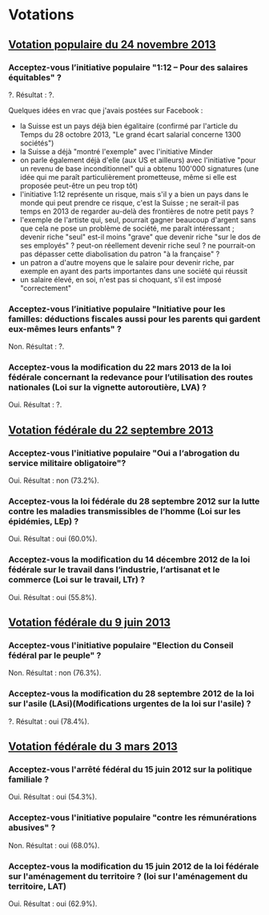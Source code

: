 # Votations

## [Votation populaire du 24 novembre 2013](http://www.bk.admin.ch/themen/pore/va/20131124/index.html?lang=fr)

### Acceptez-vous l’initiative populaire "1:12 – Pour des salaires équitables" ?

?. Résultat : ?.

Quelques idées en vrac que j'avais postées sur Facebook :

- la Suisse est un pays déjà bien égalitaire (confirmé par l'article du Temps du 28 octobre 2013, "Le grand écart salarial concerne 1300 sociétés")
- la Suisse a déjà "montré l'exemple" avec l'initiative Minder
- on parle également déjà d'elle (aux US et ailleurs) avec l'initiative "pour un revenu de base inconditionnel" qui a obtenu 100'000 signatures (une idée qui me paraît particulièrement prometteuse, même si elle est proposée peut-être un peu trop tôt)
- l'initiative 1:12 représente un risque, mais s'il y a bien un pays dans le monde qui peut prendre ce risque, c'est la Suisse ; ne serait-il pas temps en 2013 de regarder au-delà des frontières de notre petit pays ?
- l'exemple de l'artiste qui, seul, pourrait gagner beaucoup d'argent sans que cela ne pose un problème de société, me paraît intéressant ; devenir riche "seul" est-il moins "grave" que devenir riche "sur le dos de ses employés" ? peut-on réellement devenir riche seul ? ne pourrait-on pas dépasser cette diabolisation du patron "à la française" ?
- un patron a d'autre moyens que le salaire pour devenir riche, par exemple en ayant des parts importantes dans une société qui réussit
- un salaire élevé, en soi, n'est pas si choquant, s'il est imposé "correctement"

### Acceptez-vous l’initiative populaire "Initiative pour les familles: déductions fiscales aussi pour les parents qui gardent eux-mêmes leurs enfants" ?

Non. Résultat : ?.

### Acceptez-vous la modification du 22 mars 2013 de la loi fédérale concernant la redevance pour l’utilisation des routes nationales (Loi sur la vignette autoroutière, LVA) ?

Oui. Résultat : ?.

## [Votation fédérale du 22 septembre 2013](http://www.bk.admin.ch/themen/pore/va/20130922/index.html?lang=fr)

### Acceptez-vous l'initiative populaire "Oui a l‘abrogation du service militaire obligatoire"? 

Oui. Résultat : non (73.2%).

### Acceptez-vous la loi fédérale du 28 septembre 2012 sur la lutte contre les maladies transmissibles de l‘homme (Loi sur les épidémies, LEp) ?

Oui. Résultat : oui (60.0%).

### Acceptez-vous la modification du 14 décembre 2012 de la loi fédérale sur le travail dans l‘industrie, l‘artisanat et le commerce (Loi sur le travail, LTr) ?

Oui. Résultat : oui (55.8%).

## [Votation fédérale du 9 juin 2013](http://www.bk.admin.ch/themen/pore/va/20130609/index.html?lang=fr)

### Acceptez-vous l'initiative populaire "Election du Conseil fédéral par le peuple" ?

Non. Résultat : non (76.3%).

### Acceptez-vous la modification du 28 septembre 2012 de la loi sur l'asile (LAsi)(Modifications urgentes de la loi sur l'asile) ?

?. Résultat : oui (78.4%).

## [Votation fédérale du 3 mars 2013](http://www.bk.admin.ch/themen/pore/va/03032013/index.html?lang=fr)

### Acceptez-vous l'arrêté fédéral du 15 juin 2012 sur la politique familiale ?

Oui. Résultat : oui (54.3%).

### Acceptez-vous l'initiative populaire "contre les rémunérations abusives" ?

Non. Résultat : oui (68.0%).

### Acceptez-vous la modification du 15 juin 2012 de la loi fédérale sur l'aménagement du territoire ? (loi sur l'aménagement du territoire, LAT)

Oui. Résultat : oui (62.9%).
